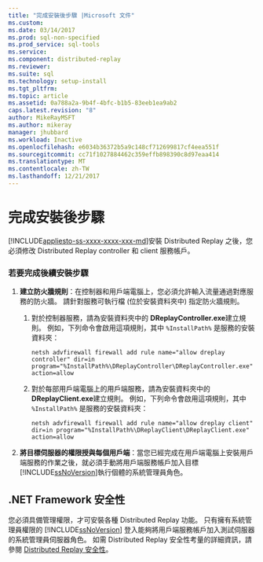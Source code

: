 ```yaml
---
title: "完成安裝後步驟 |Microsoft 文件"
ms.custom: 
ms.date: 03/14/2017
ms.prod: sql-non-specified
ms.prod_service: sql-tools
ms.service: 
ms.component: distributed-replay
ms.reviewer: 
ms.suite: sql
ms.technology: setup-install
ms.tgt_pltfrm: 
ms.topic: article
ms.assetid: 0a788a2a-9b4f-4bfc-b1b5-83eeb1ea9ab2
caps.latest.revision: "8"
author: MikeRayMSFT
ms.author: mikeray
manager: jhubbard
ms.workload: Inactive
ms.openlocfilehash: e6034b36372b5a9c148cf712699817cf4eea551f
ms.sourcegitcommit: cc71f1027884462c359effb898390c8d97eaa414
ms.translationtype: MT
ms.contentlocale: zh-TW
ms.lasthandoff: 12/21/2017
---
```

# <a name="complete-the-post-installation-steps"></a>完成安裝後步驟
[!INCLUDE[appliesto-ss-xxxx-xxxx-xxx-md](../../includes/appliesto-ss-xxxx-xxxx-xxx-md.md)]安裝 Distributed Replay 之後，您必須修改 Distributed Replay controller 和 client 服務帳戶。  
  
### <a name="to-complete-the-post-installation-steps"></a>若要完成後續安裝步驟  
  
1.  **建立防火牆規則**：在控制器和用戶端電腦上，您必須允許輸入流量通過對應服務的防火牆。 請針對服務可執行檔 (位於安裝資料夾中) 指定防火牆規則。  
  
    1.  對於控制器服務，請為安裝資料夾中的 **DReplayController.exe**建立規則。 例如，下列命令會啟用這項規則，其中 `%InstallPath%` 是服務的安裝資料夾：  
  
         `netsh advfirewall firewall add rule name="allow dreplay controller" dir=in program="%InstallPath%\DReplayController\DReplayController.exe" action=allow`  
  
    2.  對於每部用戶端電腦上的用戶端服務，請為安裝資料夾中的 **DReplayClient.exe**建立規則。 例如，下列命令會啟用這項規則，其中 `%InstallPath%` 是服務的安裝資料夾：  
  
         `netsh advfirewall firewall add rule name="allow dreplay client" dir=in program="%InstallPath%\DReplayClient\DReplayClient.exe" action=allow`  
  
2.  **將目標伺服器的權限授與每個用戶端**：當您已經完成在用戶端電腦上安裝用戶端服務的作業之後，就必須手動將用戶端服務帳戶加入目標 [!INCLUDE[ssNoVersion](../../includes/ssnoversion-md.md)]執行個體的系統管理員角色。  
  
## <a name="net-framework-security"></a>.NET Framework 安全性  
 您必須具備管理權限，才可安裝各種 Distributed Replay 功能。 只有擁有系統管理員權限的 [!INCLUDE[ssNoVersion](../../includes/ssnoversion-md.md)] 登入能夠將用戶端服務帳戶加入測試伺服器的系統管理員伺服器角色。 如需 Distributed Replay 安全性考量的詳細資訊，請參閱 [Distributed Replay 安全性](../../tools/distributed-replay/distributed-replay-security.md)。  
  
  
